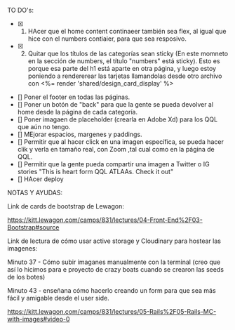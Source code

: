 TO DO's:

- [X] 1. HAcer que el home content continaeer también sea flex, al igual que hice con el numbers contiaier, para que sea resposivo.
- [X] 2. Quitar que los títulos de las categorías sean sticky (En este momneto en la sección de numbers, el título "numbers" está sticky).
  Esto es porque esa parte del h1 está aparte en otra página, y luego estoy poniendo a rendererear las tarjetas llamandolas desde otro archivo con  <%= render 'shared/design_card_display' %>
- [] Poner el footer en todas las páginas.
- [] Poner un botón de "back" para que la gente se pueda devolver al home desde la página de cada categoría.
- [] Poner imagaen de placeholder (crearla en Adobe Xd) para los QQL que aún no tengo.
- [] MEjorar espacios, margenes y paddings.
- [] Permitir que al hacer click en una imagen específica, se pueda hacer clik y verla en tamaño real, con Zoom ,tal cual como en la página de QQL.
- [] Permitir que la gente pueda compartir una imagen a Twitter o IG stories "This is heart form QQL ATLAAs. Check it out"
- [] HAcer deploy





NOTAS Y AYUDAS:



Link de cards de bootstrap de Lewagon:

https://kitt.lewagon.com/camps/831/lectures/04-Front-End%2F03-Bootstrap#source

Link de lectura de cómo usar active storage y Cloudinary para hostear las imagenes:

Minuto 37 - Cómo subir imaganes manualmente con la terminal (creo que así lo hicimos para e proyecto de crazy boats cuando
se crearon las seeds de los botes)

Minuto 43 - enseñana cómo hacerlo creando un form para que sea más fácil y amigable desde el user side.



https://kitt.lewagon.com/camps/831/lectures/05-Rails%2F05-Rails-MC-with-images#video-0
